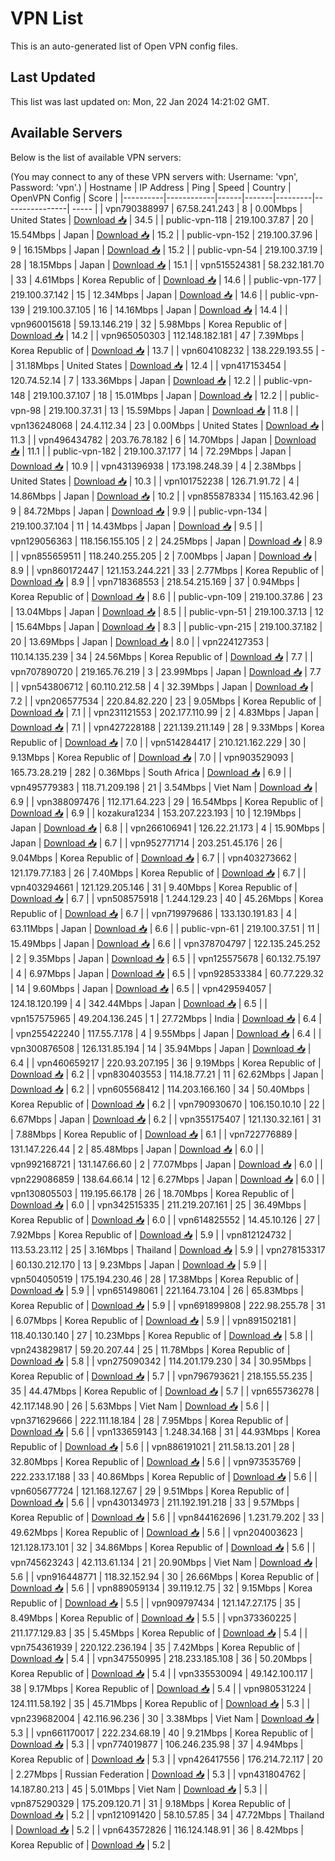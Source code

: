 # VPN List

This is an auto-generated list of Open VPN config files.

## Last Updated

This list was last updated on: Mon, 22 Jan 2024 14:21:02 GMT.

## Available Servers

Below is the list of available VPN servers:

(You may connect to any of these VPN servers with: Username: 'vpn', Password: 'vpn'.)
| Hostname | IP Address | Ping | Speed | Country | OpenVPN Config | Score |
|----------|------------|------|-------|---------|----------------| ----- |
| vpn790388997 | 67.58.241.243 | 8 | 0.00Mbps | United States | [Download 📥](./configs/server_0_US.ovpn) | 34.5 |
| public-vpn-118 | 219.100.37.87 | 20 | 15.54Mbps | Japan | [Download 📥](./configs/server_1_JP.ovpn) | 15.2 |
| public-vpn-152 | 219.100.37.96 | 9 | 16.15Mbps | Japan | [Download 📥](./configs/server_2_JP.ovpn) | 15.2 |
| public-vpn-54 | 219.100.37.19 | 28 | 18.15Mbps | Japan | [Download 📥](./configs/server_3_JP.ovpn) | 15.1 |
| vpn515524381 | 58.232.181.70 | 33 | 4.61Mbps | Korea Republic of | [Download 📥](./configs/server_4_KR.ovpn) | 14.6 |
| public-vpn-177 | 219.100.37.142 | 15 | 12.34Mbps | Japan | [Download 📥](./configs/server_5_JP.ovpn) | 14.6 |
| public-vpn-139 | 219.100.37.105 | 16 | 14.16Mbps | Japan | [Download 📥](./configs/server_6_JP.ovpn) | 14.4 |
| vpn960015618 | 59.13.146.219 | 32 | 5.98Mbps | Korea Republic of | [Download 📥](./configs/server_7_KR.ovpn) | 14.2 |
| vpn965050303 | 112.148.182.181 | 47 | 7.39Mbps | Korea Republic of | [Download 📥](./configs/server_8_KR.ovpn) | 13.7 |
| vpn604108232 | 138.229.193.55 | - | 31.18Mbps | United States | [Download 📥](./configs/server_9_US.ovpn) | 12.4 |
| vpn417153454 | 120.74.52.14 | 7 | 133.36Mbps | Japan | [Download 📥](./configs/server_10_JP.ovpn) | 12.2 |
| public-vpn-148 | 219.100.37.107 | 18 | 15.01Mbps | Japan | [Download 📥](./configs/server_11_JP.ovpn) | 12.2 |
| public-vpn-98 | 219.100.37.31 | 13 | 15.59Mbps | Japan | [Download 📥](./configs/server_12_JP.ovpn) | 11.8 |
| vpn136248068 | 24.4.112.34 | 23 | 0.00Mbps | United States | [Download 📥](./configs/server_13_US.ovpn) | 11.3 |
| vpn496434782 | 203.76.78.182 | 6 | 14.70Mbps | Japan | [Download 📥](./configs/server_14_JP.ovpn) | 11.1 |
| public-vpn-182 | 219.100.37.177 | 14 | 72.29Mbps | Japan | [Download 📥](./configs/server_15_JP.ovpn) | 10.9 |
| vpn431396938 | 173.198.248.39 | 4 | 2.38Mbps | United States | [Download 📥](./configs/server_16_US.ovpn) | 10.3 |
| vpn101752238 | 126.71.91.72 | 4 | 14.86Mbps | Japan | [Download 📥](./configs/server_17_JP.ovpn) | 10.2 |
| vpn855878334 | 115.163.42.96 | 9 | 84.72Mbps | Japan | [Download 📥](./configs/server_18_JP.ovpn) | 9.9 |
| public-vpn-134 | 219.100.37.104 | 11 | 14.43Mbps | Japan | [Download 📥](./configs/server_19_JP.ovpn) | 9.5 |
| vpn129056363 | 118.156.155.105 | 2 | 24.25Mbps | Japan | [Download 📥](./configs/server_20_JP.ovpn) | 8.9 |
| vpn855659511 | 118.240.255.205 | 2 | 7.00Mbps | Japan | [Download 📥](./configs/server_21_JP.ovpn) | 8.9 |
| vpn860172447 | 121.153.244.221 | 33 | 2.77Mbps | Korea Republic of | [Download 📥](./configs/server_22_KR.ovpn) | 8.9 |
| vpn718368553 | 218.54.215.169 | 37 | 0.94Mbps | Korea Republic of | [Download 📥](./configs/server_23_KR.ovpn) | 8.6 |
| public-vpn-109 | 219.100.37.86 | 23 | 13.04Mbps | Japan | [Download 📥](./configs/server_24_JP.ovpn) | 8.5 |
| public-vpn-51 | 219.100.37.13 | 12 | 15.64Mbps | Japan | [Download 📥](./configs/server_25_JP.ovpn) | 8.3 |
| public-vpn-215 | 219.100.37.182 | 20 | 13.69Mbps | Japan | [Download 📥](./configs/server_26_JP.ovpn) | 8.0 |
| vpn224127353 | 110.14.135.239 | 34 | 24.56Mbps | Korea Republic of | [Download 📥](./configs/server_27_KR.ovpn) | 7.7 |
| vpn707890720 | 219.165.76.219 | 3 | 23.99Mbps | Japan | [Download 📥](./configs/server_28_JP.ovpn) | 7.7 |
| vpn543806712 | 60.110.212.58 | 4 | 32.39Mbps | Japan | [Download 📥](./configs/server_29_JP.ovpn) | 7.2 |
| vpn206577534 | 220.84.82.220 | 23 | 9.05Mbps | Korea Republic of | [Download 📥](./configs/server_30_KR.ovpn) | 7.1 |
| vpn231121553 | 202.177.110.99 | 2 | 4.83Mbps | Japan | [Download 📥](./configs/server_31_JP.ovpn) | 7.1 |
| vpn427228188 | 221.139.211.149 | 28 | 9.33Mbps | Korea Republic of | [Download 📥](./configs/server_32_KR.ovpn) | 7.0 |
| vpn514284417 | 210.121.162.229 | 30 | 9.13Mbps | Korea Republic of | [Download 📥](./configs/server_33_KR.ovpn) | 7.0 |
| vpn903529093 | 165.73.28.219 | 282 | 0.36Mbps | South Africa | [Download 📥](./configs/server_34_ZA.ovpn) | 6.9 |
| vpn495779383 | 118.71.209.198 | 21 | 3.54Mbps | Viet Nam | [Download 📥](./configs/server_35_VN.ovpn) | 6.9 |
| vpn388097476 | 112.171.64.223 | 29 | 16.54Mbps | Korea Republic of | [Download 📥](./configs/server_36_KR.ovpn) | 6.9 |
| kozakura1234 | 153.207.223.193 | 10 | 12.19Mbps | Japan | [Download 📥](./configs/server_37_JP.ovpn) | 6.8 |
| vpn266106941 | 126.22.21.173 | 4 | 15.90Mbps | Japan | [Download 📥](./configs/server_38_JP.ovpn) | 6.7 |
| vpn952771714 | 203.251.45.176 | 26 | 9.04Mbps | Korea Republic of | [Download 📥](./configs/server_39_KR.ovpn) | 6.7 |
| vpn403273662 | 121.179.77.183 | 26 | 7.40Mbps | Korea Republic of | [Download 📥](./configs/server_40_KR.ovpn) | 6.7 |
| vpn403294661 | 121.129.205.146 | 31 | 9.40Mbps | Korea Republic of | [Download 📥](./configs/server_41_KR.ovpn) | 6.7 |
| vpn508575918 | 1.244.129.23 | 40 | 45.26Mbps | Korea Republic of | [Download 📥](./configs/server_42_KR.ovpn) | 6.7 |
| vpn719979686 | 133.130.191.83 | 4 | 63.11Mbps | Japan | [Download 📥](./configs/server_43_JP.ovpn) | 6.6 |
| public-vpn-61 | 219.100.37.51 | 11 | 15.49Mbps | Japan | [Download 📥](./configs/server_44_JP.ovpn) | 6.6 |
| vpn378704797 | 122.135.245.252 | 2 | 9.35Mbps | Japan | [Download 📥](./configs/server_45_JP.ovpn) | 6.5 |
| vpn125575678 | 60.132.75.197 | 4 | 6.97Mbps | Japan | [Download 📥](./configs/server_46_JP.ovpn) | 6.5 |
| vpn928533384 | 60.77.229.32 | 14 | 9.60Mbps | Japan | [Download 📥](./configs/server_47_JP.ovpn) | 6.5 |
| vpn429594057 | 124.18.120.199 | 4 | 342.44Mbps | Japan | [Download 📥](./configs/server_48_JP.ovpn) | 6.5 |
| vpn157575965 | 49.204.136.245 | 1 | 27.72Mbps | India | [Download 📥](./configs/server_49_IN.ovpn) | 6.4 |
| vpn255422240 | 117.55.7.178 | 4 | 9.55Mbps | Japan | [Download 📥](./configs/server_50_JP.ovpn) | 6.4 |
| vpn300876508 | 126.131.85.194 | 14 | 35.94Mbps | Japan | [Download 📥](./configs/server_51_JP.ovpn) | 6.4 |
| vpn460659217 | 220.93.207.195 | 36 | 9.19Mbps | Korea Republic of | [Download 📥](./configs/server_52_KR.ovpn) | 6.2 |
| vpn830403553 | 114.18.77.21 | 11 | 62.62Mbps | Japan | [Download 📥](./configs/server_53_JP.ovpn) | 6.2 |
| vpn605568412 | 114.203.166.160 | 34 | 50.40Mbps | Korea Republic of | [Download 📥](./configs/server_54_KR.ovpn) | 6.2 |
| vpn790930670 | 106.150.10.10 | 22 | 6.67Mbps | Japan | [Download 📥](./configs/server_55_JP.ovpn) | 6.2 |
| vpn355175407 | 121.130.32.161 | 31 | 7.88Mbps | Korea Republic of | [Download 📥](./configs/server_56_KR.ovpn) | 6.1 |
| vpn722776889 | 131.147.226.44 | 2 | 85.48Mbps | Japan | [Download 📥](./configs/server_57_JP.ovpn) | 6.0 |
| vpn992168721 | 131.147.66.60 | 2 | 77.07Mbps | Japan | [Download 📥](./configs/server_58_JP.ovpn) | 6.0 |
| vpn229086859 | 138.64.66.14 | 12 | 6.27Mbps | Japan | [Download 📥](./configs/server_59_JP.ovpn) | 6.0 |
| vpn130805503 | 119.195.66.178 | 26 | 18.70Mbps | Korea Republic of | [Download 📥](./configs/server_60_KR.ovpn) | 6.0 |
| vpn342515335 | 211.219.207.161 | 25 | 36.49Mbps | Korea Republic of | [Download 📥](./configs/server_61_KR.ovpn) | 6.0 |
| vpn614825552 | 14.45.10.126 | 27 | 7.92Mbps | Korea Republic of | [Download 📥](./configs/server_62_KR.ovpn) | 5.9 |
| vpn812124732 | 113.53.23.112 | 25 | 3.16Mbps | Thailand | [Download 📥](./configs/server_63_TH.ovpn) | 5.9 |
| vpn278153317 | 60.130.212.170 | 13 | 9.23Mbps | Japan | [Download 📥](./configs/server_64_JP.ovpn) | 5.9 |
| vpn504050519 | 175.194.230.46 | 28 | 17.38Mbps | Korea Republic of | [Download 📥](./configs/server_65_KR.ovpn) | 5.9 |
| vpn651498061 | 221.164.73.104 | 26 | 65.83Mbps | Korea Republic of | [Download 📥](./configs/server_66_KR.ovpn) | 5.9 |
| vpn691899808 | 222.98.255.78 | 31 | 6.07Mbps | Korea Republic of | [Download 📥](./configs/server_67_KR.ovpn) | 5.9 |
| vpn891502181 | 118.40.130.140 | 27 | 10.23Mbps | Korea Republic of | [Download 📥](./configs/server_68_KR.ovpn) | 5.8 |
| vpn243829817 | 59.20.207.44 | 25 | 11.78Mbps | Korea Republic of | [Download 📥](./configs/server_69_KR.ovpn) | 5.8 |
| vpn275090342 | 114.201.179.230 | 34 | 30.95Mbps | Korea Republic of | [Download 📥](./configs/server_70_KR.ovpn) | 5.7 |
| vpn796793621 | 218.155.55.235 | 35 | 44.47Mbps | Korea Republic of | [Download 📥](./configs/server_71_KR.ovpn) | 5.7 |
| vpn655736278 | 42.117.148.90 | 26 | 5.63Mbps | Viet Nam | [Download 📥](./configs/server_72_VN.ovpn) | 5.6 |
| vpn371629666 | 222.111.18.184 | 28 | 7.95Mbps | Korea Republic of | [Download 📥](./configs/server_73_KR.ovpn) | 5.6 |
| vpn133659143 | 1.248.34.168 | 31 | 44.93Mbps | Korea Republic of | [Download 📥](./configs/server_74_KR.ovpn) | 5.6 |
| vpn886191021 | 211.58.13.201 | 28 | 32.80Mbps | Korea Republic of | [Download 📥](./configs/server_75_KR.ovpn) | 5.6 |
| vpn973535769 | 222.233.17.188 | 33 | 40.86Mbps | Korea Republic of | [Download 📥](./configs/server_76_KR.ovpn) | 5.6 |
| vpn605677724 | 121.168.127.67 | 29 | 9.51Mbps | Korea Republic of | [Download 📥](./configs/server_77_KR.ovpn) | 5.6 |
| vpn430134973 | 211.192.191.218 | 33 | 9.57Mbps | Korea Republic of | [Download 📥](./configs/server_78_KR.ovpn) | 5.6 |
| vpn844162696 | 1.231.79.202 | 33 | 49.62Mbps | Korea Republic of | [Download 📥](./configs/server_79_KR.ovpn) | 5.6 |
| vpn204003623 | 121.128.173.101 | 32 | 34.86Mbps | Korea Republic of | [Download 📥](./configs/server_80_KR.ovpn) | 5.6 |
| vpn745623243 | 42.113.61.134 | 21 | 20.90Mbps | Viet Nam | [Download 📥](./configs/server_81_VN.ovpn) | 5.6 |
| vpn916448771 | 118.32.152.94 | 30 | 26.66Mbps | Korea Republic of | [Download 📥](./configs/server_82_KR.ovpn) | 5.6 |
| vpn889059134 | 39.119.12.75 | 32 | 9.15Mbps | Korea Republic of | [Download 📥](./configs/server_83_KR.ovpn) | 5.5 |
| vpn909797434 | 121.147.27.175 | 35 | 8.49Mbps | Korea Republic of | [Download 📥](./configs/server_84_KR.ovpn) | 5.5 |
| vpn373360225 | 211.177.129.83 | 35 | 5.45Mbps | Korea Republic of | [Download 📥](./configs/server_85_KR.ovpn) | 5.4 |
| vpn754361939 | 220.122.236.194 | 35 | 7.42Mbps | Korea Republic of | [Download 📥](./configs/server_86_KR.ovpn) | 5.4 |
| vpn347550995 | 218.233.185.108 | 36 | 50.20Mbps | Korea Republic of | [Download 📥](./configs/server_87_KR.ovpn) | 5.4 |
| vpn335530094 | 49.142.100.117 | 38 | 9.17Mbps | Korea Republic of | [Download 📥](./configs/server_88_KR.ovpn) | 5.4 |
| vpn980531224 | 124.111.58.192 | 35 | 45.71Mbps | Korea Republic of | [Download 📥](./configs/server_89_KR.ovpn) | 5.3 |
| vpn239682004 | 42.116.96.236 | 30 | 3.38Mbps | Viet Nam | [Download 📥](./configs/server_90_VN.ovpn) | 5.3 |
| vpn661170017 | 222.234.68.19 | 40 | 9.21Mbps | Korea Republic of | [Download 📥](./configs/server_91_KR.ovpn) | 5.3 |
| vpn774019877 | 106.246.235.98 | 37 | 4.94Mbps | Korea Republic of | [Download 📥](./configs/server_92_KR.ovpn) | 5.3 |
| vpn426417556 | 176.214.72.117 | 20 | 2.27Mbps | Russian Federation | [Download 📥](./configs/server_93_RU.ovpn) | 5.3 |
| vpn431804762 | 14.187.80.213 | 45 | 5.01Mbps | Viet Nam | [Download 📥](./configs/server_94_VN.ovpn) | 5.3 |
| vpn875290329 | 175.209.120.71 | 31 | 9.18Mbps | Korea Republic of | [Download 📥](./configs/server_95_KR.ovpn) | 5.2 |
| vpn121091420 | 58.10.57.85 | 34 | 47.72Mbps | Thailand | [Download 📥](./configs/server_96_TH.ovpn) | 5.2 |
| vpn643572826 | 116.124.148.91 | 36 | 8.42Mbps | Korea Republic of | [Download 📥](./configs/server_97_KR.ovpn) | 5.2 |

